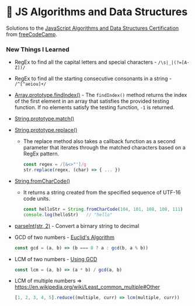 # 🚀 JS Algorithms and Data Structures

Solutions to the [JavaScript Algorithms and Data Structures Certification](https://www.freecodecamp.org/learn/javascript-algorithms-and-data-structures/) from [freeCodeCamp](https://www.freecodecamp.org/learn).

### New Things I Learned
- RegEx to find all the capital letters and special characters - `/\s|_|(?=[A-Z])/`

- RegEx to find all the starting consecutive consonants in a string - `/^[^aeiou]+/`

- [Array.prototype.findIndex()](https://developer.mozilla.org/en-US/docs/Web/JavaScript/Reference/Global_Objects/Array/findIndex) - The `findIndex()` method returns the index of the first element in an array that satisfies the provided testing function. If no elements satisfy the testing function, `-1` is returned.

- [String.prototype.match()](https://developer.mozilla.org/en-US/docs/Web/JavaScript/Reference/Global_Objects/String/match)

- [String.prototype.replace()](https://developer.mozilla.org/en-US/docs/Web/JavaScript/Reference/Global_Objects/String/replace)
    - The replace method also takes a callback function as a second parameter that iterates through the matched characters based on a RegEx pattern.
        ```js
        const regex = /[&<>"']/g
        str.replace(regex, (char) => { ... })
        ```
    
- [String.fromCharCode()](https://developer.mozilla.org/en-US/docs/Web/JavaScript/Reference/Global_Objects/String/fromCharCode)
    - It returns a string created from the specified sequence of UTF-16 code units.
        
        ```js
        const helloStr = String.fromCharCode(104, 101, 108, 108, 111)
        console.log(helloStr)   // "hello"
        ```
            


- [parseInt(str, 2)](https://developer.mozilla.org/en-US/docs/Web/JavaScript/Reference/Global_Objects/parseInt) - Convert a birnary string to decimal


- GCD of two numbers - [Euclid's Algorithm](https://en.wikipedia.org/wiki/Greatest_common_divisor#Euclid's_algorithm)
    
    ```js
    const gcd = (a, b) => (b === 0 ? a : gcd(b, a % b))
    ```
- LCM of two numbers - [Using GCD](https://en.wikipedia.org/wiki/Least_common_multiple#Using_the_greatest_common_divisor)
    
    ```js
    const lcm = (a, b) => (a * b) / gcd(a, b)
    ```
- LCM of multiple numbers => https://en.wikipedia.org/wiki/Least_common_multiple#Other
  
  ```js
  [1, 2, 3, 4, 5].reduce((multiple, curr) => lcm(multiple, curr))
  ```